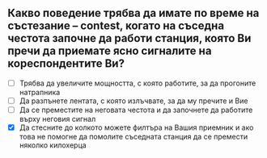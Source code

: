 ## Какво поведение трябва да имате по време на състезание – contest, когато на съседна честота започне да работи станция, която Ви пречи да приемате ясно сигналите на кореспондентите Ви?

<!-- Верният отговор е отбелязан с [X] -->

- [ ] Трябва да увеличите мощността, с която работите, за да прогоните натрапника
- [ ] Да разпънете лентата, с която излъчвате, за да му пречите и Вие
- [ ] Да се преместите на неговата честота и да започнете да работите върху неговия сигнал
- [X] Да стесните до колкото можете филтъра на Вашия приемник и ако това не помогне да помолите съседната станция да се премести няколко килохерца
